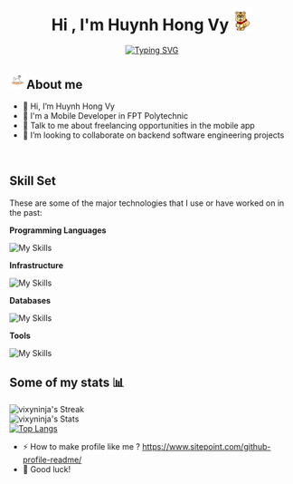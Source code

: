 <h1 align="center"><b>Hi , I'm Huynh Hong Vy </b><img src="./assets/hi.gif" width="35"></h1>

<p align="center">
<a href="https://git.io/typing-svg"><img src="https://readme-typing-svg.demolab.com?font=Montserrat&weight=600&size=24&pause=1000&color=F7DB1A&center=true&vCenter=true&width=1080&height=24&lines=Life+is+a+journey+of+self-discovery+and+endless+possibilities.+;Every+person+has+a+unique+story+waiting+to+be+told.;The+beauty+of+life+lies+in+embracing+both+joys+and+challenges" alt="Typing SVG" /></a>
</p>

## <picture><img src = "./assets/about_me.gif" width =30px>**About me**</picture>

- 👋 Hi, I’m Huynh Hong Vy
- 💼 I'm a Mobile Developer in FPT Polytechnic
- 💬 Talk to me about freelancing opportunities in the mobile app
- 👯 I’m looking to collaborate on backend software engineering projects

<br>

## Skill Set

These are some of the major technologies that I use or have worked on in the past:

**Programming Languages**

<img src="https://skillicons.dev/icons?i=js,typescript,dart,java,kotlin,go&perline=8&theme=light" alt="My Skills" />

**Infrastructure**

<img src="https://skillicons.dev/icons?i=firebase,googlecloud,docker,nodejs&perline=8&theme=light" alt="My Skills" />

**Databases**

<img src="https://skillicons.dev/icons?i=mysql,postgres,mongodb,redis&perline=8&theme=light" alt="My Skills" />

**Tools**

<img src="https://skillicons.dev/icons?i=vscode,androidstudio,xcode,postman,linux,git,github,docker&perline=8&theme=light" alt="My Skills" />

## Some of my stats :bar_chart:

![vixyninja's Streak](https://github-readme-streak-stats.herokuapp.com/?user=vixyninja&theme=darcula&hide_border=false)
<br>
![vixyninja's Stats](https://github-readme-stats.vercel.app/api?username=vixyninja&theme=darcula&show_icons=true&hide_border=false&count_private=true)
<br>
[![Top Langs](https://github-readme-stats.vercel.app/api/top-langs/?username=vixyninja&layout=compact&theme=vision-friendly-dark&langs_count=8)](https://github.com/anuraghazra/github-readme-stats)

- :zap: How to make profile like me ? https://www.sitepoint.com/github-profile-readme/
- :seedling: Good luck!
